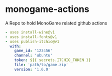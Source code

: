 # monogame-actions

A Repo to hold MonoGame related github actions

```yml
- uses install-wine@v1
- uses install-fonts@v1
- uses publish-itchio@v1
  with:
    game_id: '123456'
    channel: 'ubuntu'
    token: ${{ secrets.ITCHIO_TOKEN }}
    file: 'path/to/game.zip'
    version: '1.0.0'
```

